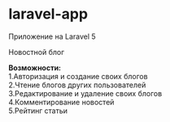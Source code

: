 # laravel-app
Приложение на Laravel 5

Новостной блог

**Возможности:**
<br>
1.Авторизация и создание своих блогов<br>
2.Чтение блогов других пользователей<br>
3.Редактирование и удаление своих блогов<br>
4.Комментирование новостей<br>
5.Рейтинг статьи<br>
